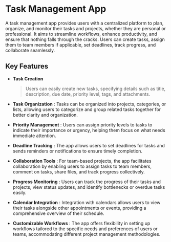 # Task Management App

A task management app provides users with a centralized platform to plan, organize, and monitor their tasks and projects, whether they are personal or professional. It aims to streamline workflows, enhance productivity, and ensure that nothing falls through the cracks. Users can create tasks, assign them to team members if applicable, set deadlines, track progress, and collaborate seamlessly.


## Key Features

- **Task Creation**
  > Users can easily create new tasks, specifying details such as title, description, due date, priority level, tags, and attachments.

- **Task Organization**
: Tasks can be organized into projects, categories, or lists, allowing users to categorize and group related tasks together for better clarity and organization.

- **Priority Management**
: Users can assign priority levels to tasks to indicate their importance or urgency, helping them focus on what needs immediate attention.

- **Deadline Tracking**
: The app allows users to set deadlines for tasks and sends reminders or notifications to ensure timely completion.

- **Collaboration Tools**
: For team-based projects, the app facilitates collaboration by enabling users to assign tasks to team members, comment on tasks, share files, and track progress collectively.

- **Progress Monitoring**
: Users can track the progress of their tasks and projects, view status updates, and identify bottlenecks or overdue tasks easily.

- **Calendar Integration**
: Integration with calendars allows users to view their tasks alongside other appointments or events, providing a comprehensive overview of their schedule.

- **Customizable Workflows**
: The app offers flexibility in setting up workflows tailored to the specific needs and preferences of users or teams, accommodating different project management methodologies.
